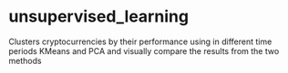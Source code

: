 # unsupervised_learning
Clusters cryptocurrencies by their performance using in different time periods KMeans and PCA and visually compare the results from the two methods
